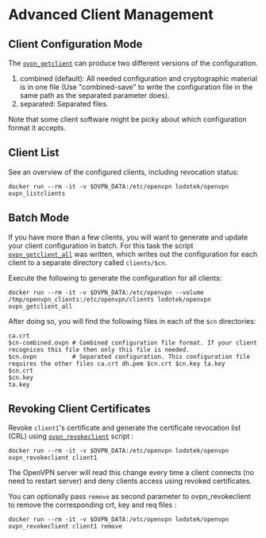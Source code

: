 # Advanced Client Management

## Client Configuration Mode

The [`ovpn_getclient`](/bin/ovpn_getclient) can produce two different versions of the configuration.

1. combined (default): All needed configuration and cryptographic material is in one file (Use "combined-save" to write the configuration file in the same path as the separated parameter does).
2. separated: Separated files.

Note that some client software might be picky about which configuration format it accepts.

## Client List

See an overview of the configured clients, including revocation status:

    docker run --rm -it -v $OVPN_DATA:/etc/openvpn lodotek/openvpn ovpn_listclients

## Batch Mode

If you have more than a few clients, you will want to generate and update your client configuration in batch. For this task the script [`ovpn_getclient_all`](/bin/ovpn_getclient_all) was written, which writes out the configuration for each client to a separate directory called `clients/$cn`.

Execute the following to generate the configuration for all clients:

    docker run --rm -it -v $OVPN_DATA:/etc/openvpn --volume /tmp/openvpn_clients:/etc/openvpn/clients lodotek/openvpn ovpn_getclient_all

After doing so, you will find the following files in each of the `$cn` directories:

    ca.crt
    $cn-combined.ovpn # Combined configuration file format. If your client recognices this file then only this file is needed.
    $cn.ovpn          # Separated configuration. This configuration file requires the other files ca.crt dh.pem $cn.crt $cn.key ta.key
    $cn.crt
    $cn.key
    ta.key

## Revoking Client Certificates

Revoke `client1`'s certificate and generate the certificate revocation list (CRL) using [`ovpn_revokeclient`](/bin/ovpn_revokeclient) script :

    docker run --rm -it -v $OVPN_DATA:/etc/openvpn lodotek/openvpn ovpn_revokeclient client1

The OpenVPN server will read this change every time a client connects (no need to restart server) and deny clients access using revoked certificates.

You can optionally pass `remove` as second parameter to ovpn_revokeclient to remove the corresponding crt, key and req files :

    docker run --rm -it -v $OVPN_DATA:/etc/openvpn lodotek/openvpn ovpn_revokeclient client1 remove
